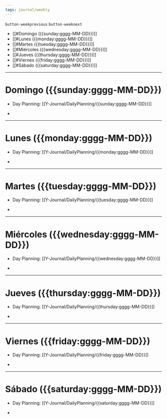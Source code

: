 ```yaml
---
tags: journal/weekly
---
```


`button-weekprevious` `button-weeknext`

* [[#Domingo ({{sunday:gggg-MM-DD}})]]
* [[#Lunes ({{monday:gggg-MM-DD}})]]
* [[#Martes ({{tuesday:gggg-MM-DD}})]]
* [[#Miércoles ({{wednesday:gggg-MM-DD}})]]
* [[#Jueves ({{thursday:gggg-MM-DD}})]]
* [[#Viernes ({{friday:gggg-MM-DD}})]]
* [[#Sábado ({{saturday:gggg-MM-DD}})]]

-----
# Domingo ({{sunday:gggg-MM-DD}})
* Day Planning:  [[Y-Journal/DailyPlanning/{{sunday:gggg-MM-DD}}]]

* 

-----
# Lunes ({{monday:gggg-MM-DD}})
* Day Planning:  [[Y-Journal/DailyPlanning/{{monday:gggg-MM-DD}}]]

* 

-----
# Martes ({{tuesday:gggg-MM-DD}})
* Day Planning:  [[Y-Journal/DailyPlanning/{{tuesday:gggg-MM-DD}}]]

* 

-----
# Miércoles ({{wednesday:gggg-MM-DD}})
* Day Planning:  [[Y-Journal/DailyPlanning/{{wednesday:gggg-MM-DD}}]]

* 

-----
# Jueves ({{thursday:gggg-MM-DD}})
* Day Planning:  [[Y-Journal/DailyPlanning/{{thursday:gggg-MM-DD}}]]

* 

-----
# Viernes ({{friday:gggg-MM-DD}})
* Day Planning:  [[Y-Journal/DailyPlanning/{{friday:gggg-MM-DD}}]]

* 

-----
# Sábado ({{saturday:gggg-MM-DD}})
* Day Planning:  [[Y-Journal/DailyPlanning/{{saturday:gggg-MM-DD}}]]

* 
